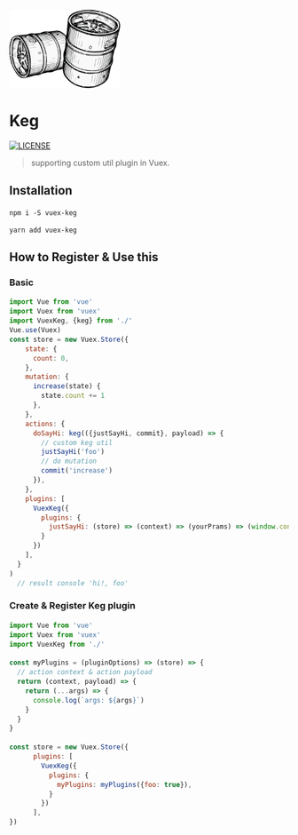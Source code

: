 ![intro](./media/intro.png)
# Keg

[![LICENSE][LICENSE IMAGE]][LICENSE LINK]

[NPM IMAGE]:http://img.shields.io/npm/v/vuex-keg.svg?style=flat
[NPM LINK]:https://www.npmjs.org/package/vuex-keg
[LICENSE IMAGE]:https://img.shields.io/npm/l/vuex-keg.svg
[LICENSE LINK]:https://www.npmjs.org/package/vuex-keg

> supporting custom util plugin in Vuex.

## Installation
``
npm i -S vuex-keg
``

``
yarn add vuex-keg
``
## How to Register & Use this
### Basic
```javascript
import Vue from 'vue'
import Vuex from 'vuex'
import VuexKeg, {keg} from './'
Vue.use(Vuex)
const store = new Vuex.Store({
    state: {
      count: 0,
    },
    mutation: {
      increase(state) {
        state.count += 1
      },
    },
    actions: {
      doSayHi: keg(({justSayHi, commit}, payload) => {
        // custom keg util
        justSayHi('foo')
        // do mutation
        commit('increase')
      }),
    },
    plugins: [
      VuexKeg({
        plugins: {
          justSayHi: (store) => (context) => (yourPrams) => (window.console.log('hi!', yourPrams)),
        }
      })
    ],
  }
)
  // result console 'hi!, foo'
```
### Create & Register Keg plugin
```javascript
import Vue from 'vue'
import Vuex from 'vuex'
import VuexKeg from './'

const myPlugins = (pluginOptions) => (store) => {
  // action context & action payload
  return (context, payload) => {
    return (...args) => {
      console.log(`args: ${args}`)
    }
  }
}

const store = new Vuex.Store({
      plugins: [
        VuexKeg({
          plugins: {
            myPlugins: myPlugins({foo: true}),
          }
        })
      ],
})

```
